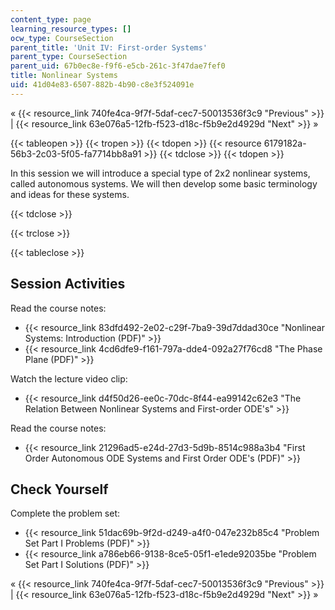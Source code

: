 ```yaml
---
content_type: page
learning_resource_types: []
ocw_type: CourseSection
parent_title: 'Unit IV: First-order Systems'
parent_type: CourseSection
parent_uid: 67b0ec8e-f9f6-e5cb-261c-3f47dae7fef0
title: Nonlinear Systems
uid: 41d04e83-6507-882b-4b90-c8e3f524091e
---
```


« {{< resource_link 740fe4ca-9f7f-5daf-cec7-50013536f3c9 "Previous" >}} | {{< resource_link 63e076a5-12fb-f523-d18c-f5b9e2d4929d "Next" >}} »

{{< tableopen >}}
{{< tropen >}}
{{< tdopen >}}
{{< resource 6179182a-56b3-2c03-5f05-fa7714bb8a91 >}}
{{< tdclose >}}
{{< tdopen >}}


In this session we will introduce a special type of 2x2 nonlinear systems, called autonomous systems. We will then develop some basic terminology and ideas for these systems.


{{< tdclose >}}

{{< trclose >}}

{{< tableclose >}}

Session Activities
------------------

Read the course notes:

*   {{< resource_link 83dfd492-2e02-c29f-7ba9-39d7ddad30ce "Nonlinear Systems: Introduction (PDF)" >}}
*   {{< resource_link 4cd6dfe9-f161-797a-dde4-092a27f76cd8 "The Phase Plane (PDF)" >}}

Watch the lecture video clip:

*   {{< resource_link d4f50d26-ee0c-70dc-8f44-ea99142c62e3 "The Relation Between Nonlinear Systems and First-order ODE's" >}}

Read the course notes:

*   {{< resource_link 21296ad5-e24d-27d3-5d9b-8514c988a3b4 "First Order Autonomous ODE Systems and First Order ODE's (PDF)" >}}

Check Yourself
--------------

Complete the problem set:

*   {{< resource_link 51dac69b-9f2d-d249-a4f0-047e232b85c4 "Problem Set Part I Problems (PDF)" >}}
*   {{< resource_link a786eb66-9138-8ce5-05f1-e1ede92035be "Problem Set Part I Solutions (PDF)" >}}

« {{< resource_link 740fe4ca-9f7f-5daf-cec7-50013536f3c9 "Previous" >}} | {{< resource_link 63e076a5-12fb-f523-d18c-f5b9e2d4929d "Next" >}} »